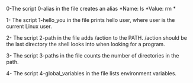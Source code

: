0-The script 0-alias in the file creates an alias
	*Name: ls
	*Value: rm *

1- The script 1-hello_you in the file prints hello user, where user is the current Linux user.

2- The script 2-path in the file adds /action to the PATH. /action should be the last directory the shell looks into when looking for a program.

3- The script 3-paths in the file counts the number of directories in the path.

4- The script 4-global_variables in the file lists environment variables.


